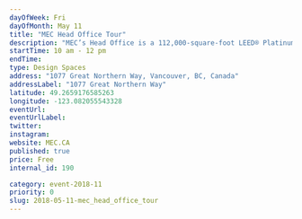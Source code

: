 ```yaml
---
dayOfWeek: Fri
dayOfMonth: May 11
title: "MEC Head Office Tour"
description: "MEC’s Head Office is a 112,000-square-foot LEED® Platinum Certified building. Approximately 500 staff work here, including some casual and part-time employees in our Service Centre. Join us to learn about the building’s design, sustainability at MEC, how the facility supports active living, interior design and furnishings, and technical clothing design. <br> Meet your guides: Hugh Cochlin, Principal, Proscenium Architecture + Interiors Inc.<br> David Labistour (CEO, MEC)<br> Sandy Treagus (CFO, MEC)<br> Wendy Youds (Senior Director, Product Design, MEC)<br> Tim Southam (Public Affairs Manager, MEC)"
startTime: 10 am - 12 pm
endTime: 
type: Design Spaces
address: "1077 Great Northern Way, Vancouver, BC, Canada"
addressLabel: "1077 Great Northern Way"
latitude: 49.2659176585263
longitude: -123.082055543328
eventUrl: 
eventUrlLabel: 
twitter: 
instagram: 
website: MEC.CA
published: true
price: Free
internal_id: 190

category: event-2018-11
priority: 0
slug: 2018-05-11-mec_head_office_tour
---
```

